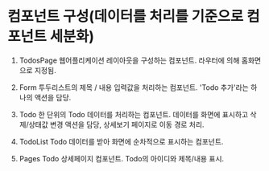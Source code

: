 # 컴포넌트 구성(데이터를 처리를 기준으로 컴포넌트 세분화)

1) TodosPage
웹어플리케이션 레이아웃을 구성하는 컴포넌트. 라우터에 의해 홈화면으로 지정됨.

2) Form
투두리스트의 제목 / 내용 입력값을 처리하는 컴포넌트. 'Todo 추가'라는 하나의 액션을 담당.

3) Todo
한 단위의 Todo 데이터를 처리하는 컴포넌트. 데이터를 화면에 표시하고 삭제/상태값 변경 액션을 담당, 상세보기 페이지로 이동 경로 처리.

4) TodoList
Todo 데이터를 받아 화면에 순차적으로 표시하는 컴포넌트. 

5) Pages
Todo 상세페이지 컴포넌트. Todo의 아이디와 제목/내용 표시.
